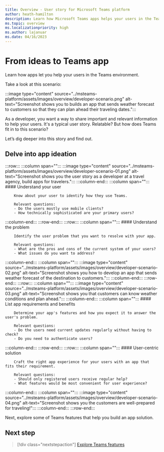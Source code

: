```yaml
---
title: Overview - User story for Microsoft Teams platform
author: heath-hamilton
description: Learn how Microsoft Teams apps helps your users in the Teams environment. Understand your user, problem, app requirements, benefits, and user centric solution.
ms.topic: overview
ms.localizationpriority: high
ms.author: lajanuar
ms.date: 04/16/2023
---
```

# From ideas to Teams app

Learn how apps let you help your users in the Teams environment.

Take a look at this scenario:

:::image type="content" source="../msteams-platform/assets/images/overview/developer-scenario.png" alt-text="Screenshot shows you to builds an app that sends weather forecast to customers so that they can plan ahead their traveling dates.":::

As a developer, you want a way to share important and relevant information to help your users. It's a typical user story. Relatable? But how does Teams fit in to this scenario?

Let’s dig deeper into this story and find out.

## Delve into app ideation

:::row:::
   :::column span="":::
      :::image type="content" source="../msteams-platform/assets/images/overview/developer-scenario-01.png" alt-text="Screenshot shows you the user story as a developer at a travel agency, build apps for travelers.":::
   :::column-end:::
   :::column span="":::
      #### Understand your user

        Know about your user to identify how they use Teams. 
        
        Relevant questions:
        - Do the users mostly use mobile clients?
        - How technically sophisticated are your primary users?
   :::column-end:::
:::row-end:::
:::row:::
   :::column span="":::
      #### Understand the problem

        Identify the user problem that you want to resolve with your app. 

        Relevant questions:
        - What are the pros and cons of the current system of your users?
        - What issues do you want to address?
   :::column-end:::
   :::column span="":::
       :::image type="content" source="../msteams-platform/assets/images/overview/developer-scenario-02.png" alt-text="Screenshot shows you how to develop an app that sends weather forecast of the destination to customers.":::
   :::column-end:::
:::row-end:::
:::row:::
   :::column span="":::
      :::image type="content" source="../msteams-platform/assets/images/overview/developer-scenario-03.png" alt-text="Screenshot shows you that customers can know weather conditions and plan ahead.":::
   :::column-end:::
   :::column span="":::
      #### List app requirements and benefits

        Determine your app's features and how you expect it to answer the user's problem. 

        Relevant questions:
        - Do the users need current updates regularly without having to check?
        - Do you need to authenticate users?
   :::column-end:::
:::row-end:::
:::row:::
   :::column span="":::
      #### User-centric solution

        Craft the right app experience for your users with an app that fits their requirement. 

        Relevant questions:
        - Should only registered users receive regular help?
        - What features would be most convenient for user experience?
   :::column-end:::
   :::column span="":::
       :::image type="content" source="../msteams-platform/assets/images/overview/developer-scenario-04.png" alt-text="Screenshot shows you the customers are well-prepared for traveling!":::
   :::column-end:::
:::row-end:::

Next, explore some of Teams features that help you build an app solution.

## Next step

> [!div class="nextstepaction"]
> [Explore Teams features](overview-explore.md)
